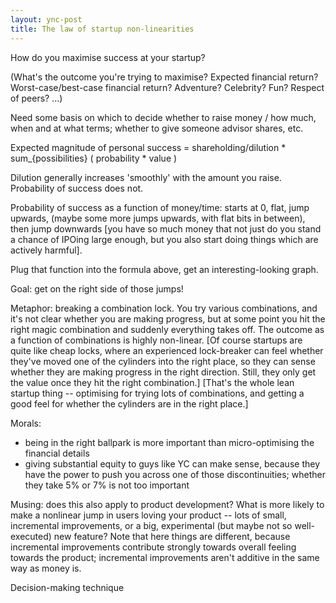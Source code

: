 ```yaml
---
layout: ync-post
title: The law of startup non-linearities
---
```


How do you maximise success at your startup?

(What's the outcome you're trying to maximise? Expected financial return? Worst-case/best-case financial return?
Adventure? Celebrity? Fun? Respect of peers? ...)

Need some basis on which to decide whether to raise money / how much, when and at what terms; whether to give
someone advisor shares, etc.

Expected magnitude of personal success = shareholding/dilution * sum_{possibilities} ( probability * value )

Dilution generally increases 'smoothly' with the amount you raise. Probability of success does not.

Probability of success as a function of money/time: starts at 0, flat, jump upwards, (maybe some more jumps
upwards, with flat bits in between), then jump downwards [you have so much money that not just do you stand
a chance of IPOing large enough, but you also start doing things which are actively harmful].

Plug that function into the formula above, get an interesting-looking graph.

Goal: get on the right side of those jumps!

Metaphor: breaking a combination lock. You try various combinations, and it's not clear whether you are
making progress, but at some point you hit the right magic combination and suddenly everything takes off.
The outcome as a function of combinations is highly non-linear. [Of course startups are quite like cheap
locks, where an experienced lock-breaker can feel whether they've moved one of the cylinders into the right
place, so they can sense whether they are making progress in the right direction. Still, they only get the
value once they hit the right combination.] [That's the whole lean startup thing -- optimising for trying
lots of combinations, and getting a good feel for whether the cylinders are in the right place.]

Morals:
- being in the right ballpark is more important than micro-optimising the financial details
- giving substantial equity to guys like YC can make sense, because they have the power to push you across
  one of those discontinuities; whether they take 5% or 7% is not too important

Musing: does this also apply to product development? What is more likely to make a nonlinear jump in
users loving your product -- lots of small, incremental improvements, or a big, experimental (but maybe
not so well-executed) new feature? Note that here things are different, because incremental improvements
contribute strongly towards overall feeling towards the product; incremental improvements aren't additive
in the same way as money is.

Decision-making technique
